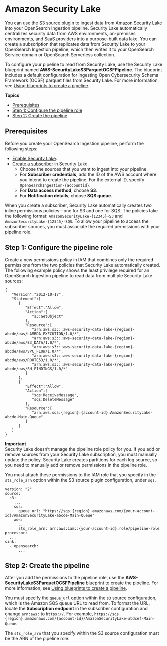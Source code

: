 # Amazon Security Lake<a name="configure-client-security-lake"></a>

You can use the [S3 source plugin](https://opensearch.org/docs/latest/data-prepper/pipelines/configuration/sources/s3/) to ingest data from [Amazon Security Lake](https://docs.aws.amazon.com/security-lake/latest/userguide/what-is-security-lake.html) into your OpenSearch Ingestion pipeline\. Security Lake automatically centralizes security data from AWS environments, on\-premises environments, and SaaS providers into a purpose\-built data lake\. You can create a subscription that replicates data from Security Lake to your OpenSearch Ingestion pipeline, which then writes it to your OpenSearch Service domain or OpenSearch Serverless collection\.

To configure your pipeline to read from Security Lake, use the Security Lake blueprint named **AWS\-SecurityLakeS3ParquetOCSFPipeline**\. The blueprint includes a default configuration for ingesting Open Cybersecurity Schema Framework \(OCSF\) parquet files from Security Lake\. For more information, see [Using blueprints to create a pipeline](creating-pipeline.md#pipeline-blueprint)\.

**Topics**
+ [Prerequisites](#sl-prereqs)
+ [Step 1: Configure the pipeline role](#sl-pipeline-role)
+ [Step 2: Create the pipeline](#sl-pipeline)

## Prerequisites<a name="sl-prereqs"></a>

Before you create your OpenSearch Ingestion pipeline, perform the following steps:
+ [Enable Security Lake](https://docs.aws.amazon.com/security-lake/latest/userguide/getting-started.html#enable-service)\.
+ [Create a subscriber](https://docs.aws.amazon.com/security-lake/latest/userguide/subscriber-data-access.html#create-subscriber-data-access) in Security Lake\.
  + Choose the sources that you want to ingest into your pipeline\.
  + For **Subscriber credentials**, add the ID of the AWS account where you intend to create the pipeline\. For the external ID, specify `OpenSearchIngestion-{accountid}`\.
  + For **Data access method**, choose **S3**\.
  + For **Notification details**, choose **SQS queue**\.

When you create a subscriber, Security Lake automatically creates two inline permissions policies—one for S3 and one for SQS\. The policies take the following format: `AmazonSecurityLake-{12345}-S3` and `AmazonSecurityLake-{12345}-SQS`\. To allow your pipeline to access the subscriber sources, you must associate the required permissions with your pipeline role\.

## Step 1: Configure the pipeline role<a name="sl-pipeline-role"></a>

Create a new permissions policy in IAM that combines only the required permissions from the two policies that Security Lake automatically created\. The following example policy shows the least privilege required for an OpenSearch Ingestion pipeline to read data from multiple Security Lake sources:

```
{
   "Version":"2012-10-17",
   "Statement":[
      {
         "Effect":"Allow",
         "Action":[
            "s3:GetObject"
         ],
         "Resource":[
            "arn:aws:s3:::aws-security-data-lake-{region}-abcde/aws/LAMBDA_EXECUTION/1.0/*",
            "arn:aws:s3:::aws-security-data-lake-{region}-abcde/aws/S3_DATA/1.0/*",
            "arn:aws:s3:::aws-security-data-lake-{region}-abcde/aws/VPC_FLOW/1.0/*",
            "arn:aws:s3:::aws-security-data-lake-{region}-abcde/aws/ROUTE53/1.0/*",
            "arn:aws:s3:::aws-security-data-lake-{region}-abcde/aws/SH_FINDINGS/1.0/*"
         ]
      },
      {
         "Effect":"Allow",
         "Action":[
            "sqs:ReceiveMessage",
            "sqs:DeleteMessage"
         ],
         "Resource":[
            "arn:aws:sqs:{region}:{account-id}:AmazonSecurityLake-abcde-Main-Queue"
         ]
      }
   ]
}
```

**Important**  
Security Lake doesn’t manage the pipeline role policy for you\. If you add or remove sources from your Security Lake subscription, you must manually update the policy\. Security Lake creates partitions for each log source, so you need to manually add or remove permissions in the pipeline role\.

You must attach these permissions to the IAM role that you specify in the `sts_role_arn` option within the S3 source plugin configuration, under `sqs`\.

```
version: "2"
source:
  s3:
    ...
    sqs:
      queue_url: "https://sqs.{region}.amazonaws.com/{your-account-id}/AmazonSecurityLake-abcde-Main-Queue"
    aws:
      ...
      sts_role_arn: arn:aws:iam::{your-account-id}:role/pipeline-role
processor:
  ...
sink:
  - opensearch:
      ...
```

## Step 2: Create the pipeline<a name="sl-pipeline"></a>

After you add the permissions to the pipeline role, use the **AWS\-SecurityLakeS3ParquetOCSFPipeline** blueprint to create the pipeline\. For more information, see [Using blueprints to create a pipeline](creating-pipeline.md#pipeline-blueprint)\.

You must specify the `queue_url` option within the `s3` source configuration, which is the Amazon SQS queue URL to read from\. To format the URL, locate the **Subscription endpoint** in the subscriber configuration and change `arn:aws:` to `https://`\. For example, `https://sqs.{region}.amazonaws.com/{account-id}/AmazonSecurityLake-abdcef-Main-Queue`\.

The `sts_role_arn` that you specify within the S3 source configuration must be the ARN of the pipeline role\.